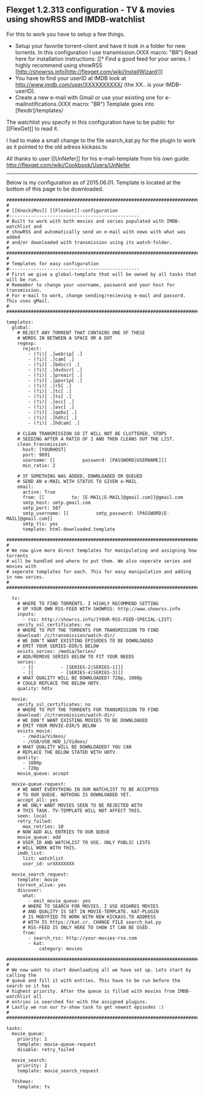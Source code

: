 ## Flexget 1.2.313 configuration - TV & movies using showRSS and IMDB-watchlist

For this to work you have to setup a few things.
* Setup your favorite torrent-client and have it look in a folder for new torrents. In this configuration I use transmission.(XXX macro: "BR") Read here for installation instructions: [[* Find a good feed for your series. I highly recommend using showRSS [http://showrss.info|http://flexget.com/wiki/InstallWizard]]]
* You have to find your userID at IMDB look at http://www.imdb.com/user/XXXXXXXXXX/ (the XX.. is your IMDB-userID).
* Create a new e-mail with Gmail or use your existing one for e-mailnotifications.(XXX macro: "BR") Template goes into [flexdir]/templates/

The watchlist you specify in this configuration have to be public for [[FlexGet]] to read it.

I had to make a small change to the file search_kat.py for the plugin to work as it pointed to the old adress kickass.to

All thanks to user [[UnNefer]] for his e-mail-template from his own guide: http://flexget.com/wiki/Cookbook/Users/UnNefer

----

Below is my configuration as of 2015.06.01. Template is located at the bottom of this page to be downloaded.


    #####################################################################################
    #
    # [[KnockiMov]] [[FlexGet]]-configuration
    #------------------------------------------------
    # Built to work with both movies and series populated with IMDB-watchlist and
    # showRSS and automatically send an e-mail with news with what was added
    # and/or downloaded with transmission using its watch-folder.
    #
    #####################################################################################
    #
    # Templates for easy configuration
    #------------------------------------------------
    # First we give a global-template that will be owned by all tasks that will be run.
    # Remember to change your username, password and your host for transmission.
    # For e-mail to work, change sending/recieving e-mail and passord. This uses gMail.
    # 
    #####################################################################################
    
    templates:
      global:
        # REJECT ANY TORRENT THAT CONTAINS ONE OF THESE
        # WORDS IN BETWEEN A SPACE OR A DOT
        regexp:
          reject:
            - (?i)[ .]webrip[ .]
            - (?i)[ .]cam[ .]
            - (?i)[ .]bdscr[ .]
            - (?i)[ .]dvdscr[ .]
            - (?i)[ .]preair[ .]
            - (?i)[ .]ppvrip[ .]
            - (?i)[ .]r5[ .]
            - (?i)[ .]tc[ .]
            - (?i)[ .]ts[ .]
            - (?i)[ .]ecc[ .]
            - (?i)[ .]avc[ .]
            - (?i)[ .]qebs[ .]
            - (?i)[ .]hdtc[ .]
            - (?i)[ .]hdcam[ .]
    
        # CLEAN TRANSMISSION SO IT WILL NOT BE CLUTTERED, STOPS
        # SEEDING AFTER A RATIO OF 2 AND THEN CLEANS OUT THE LIST.
        clean_transmission:
          host: [YOURHOST]
          port: 9091
          username: [[          password: [PASSWORD|USERNAME]]]
          min_ratio: 2
    
        # IF SOMETHING WAS ADDED, DOWNLOADED OR QUEUED
        # SEND AN e-MAIL WITH STATUS TO GIVEN e-MAIL
        email:
          active: True
          from: [[          to: [E-MAIL|E-MAIL]@gmail.com]]@gmail.com
          smtp_host: smtp.gmail.com
          smtp_port: 587
          smtp_username: [[          smtp_password: [PASSWORD|E-MAIL]@gmail.com]]
          smtp_tls: yes
          template: html-downloaded.template
    
    #####################################################################################
    #
    # We now give more direct templates for manipulating and assigning how torrents
    # will be handled and where to put them. We also seperate series and movies with
    # seperate templates for each. This for easy manipulation and adding in new series.
    #
    #####################################################################################
    
      tv:
        # WHERE TO FIND TORRENTS. I HIGHLY RECOMMEND SETTING
        # UP YOUR OWN RSS-FEED WITH SHOWRSS: http://www.showrss.info
        inputs:
          - rss: http://showrss.info/[YOUR-RSS-FEED-SPECIAL-LIST]
        verify_ssl_certificates: no
        # WHERE TO PUT THE TORRENTS FOR TRANSMISSION TO FIND
        download: /c/transmission/watch-dir/
        # WE DON'T WANT EXISTING EPISODES TO BE DOWNLOADED
        # EMIT YOUR SERIES-DIR/S BELOW 
        exists_series: /media/Series/
        # ADD/REMOVE SERIES BELOW TO FIT YOUR NEEDS
        series:
          - [[          - [SERIES-2|SERIES-1]]]
          - [[          - [SERIES-4|SERIES-3]]]
        # WHAT QUALITY WILL BE DOWNLOADED? 720p, 1080p
        # COULD REPLACE THE BELOW HDTV.
        quality: hdtv
    
      movie:
        verify_ssl_certificates: no
        # WHERE TO PUT THE TORRENTS FOR TRANSMISSION TO FIND
        download: /c/transmission/watch-dir/
        # WE DON'T WANT EXISTING MOVIES TO BE DOWNLOADED
        # EMIT YOUR MOVIE-DIR/S BELOW
        exists_movie:
          - /media/Videos/
          - /USB/USB_HDD_1/Videos/
        # WHAT QUALITY WILL BE DOWNLOADED? YOU CAN
        # REPLACE THE BELOW STATED WITH HDTV.
        quality:
          - 1080p
          - 720p
        movie_queue: accept
    
      movie-queue-request:
        # WE WANT EVERYTHING IN OUR WATCHLIST TO BE ACCEPTED
        # TO OUR QUEUE. NOTHING IS DOWNLOADED YET.
        accept_all: yes
        # WE ONLY WANT MOVIES SEEN TO BE REJECTED WITH
        # THIS TASK. TV-TEMPLATE WILL NOT AFFECT THIS.
        seen: local
        retry_failed:
          max_retries: 10
        # NOW ADD ALL ENTRIES TO OUR QUEUE
        movie_queue: add
        # USER_ID AND WATCHLIST TO USE. ONLY PUBLIC LISTS
        # WILL WORK WITH THIS.
        imdb_list:
          list: watchlist
          user_id: urXXXXXXXX
    
      movie_search_request:
        template: movie
        torrent_alive: yes
        discover:
          what:
            - emit_movie_queue: yes
          # WHERE TO SEARCH FOR MOVIES. I USE HIGHRES MOVIES
          # AND QUALITY IS SET IN MOVIE-TEMPLATE. KAT-PLUGIN
          # IS MODYFIED TO WORK WITH NEW KICKASS.TO ADDRESS
          # WITH IS https://kat.cr. CHANGE FILE search_kat.py
          # RSS-FEED IS ONLY HERE TO SHOW IT CAN BE USED.
          from:
            - search_rss: http://your-movies-rss.com
            - kat:
                category: movies
    
    #####################################################################################
    #
    # We now want to start downloading all we have set up. Lets start by calling the
    # queue and fill it with entries. This have to be run before the search so it has
    # highest priority. After the queue is filled with movies from IMDB-watchlist all
    # entries is searched for with the assigned plugins.
    # Lastly we run our tv-show task to get newest episodes :)
    #
    #####################################################################################
    
    tasks:
      movie_queue:
        priority: 1
        template: movie-queue-request
        disable: retry_failed
    
      movie_search:
        priority: 2
        template: movie_search_request
    
      TVshows:
        template: tv

